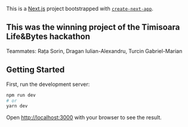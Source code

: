 This is a [Next.js](https://nextjs.org/) project bootstrapped with [`create-next-app`](https://github.com/vercel/next.js/tree/canary/packages/create-next-app).

## This was the winning project of the Timisoara Life&Bytes hackathon
Teammates:
Rața Sorin,
Dragan Iulian-Alexandru,
Turcin Gabriel-Marian

## Getting Started

First, run the development server:

```bash
npm run dev
# or
yarn dev
```

Open [http://localhost:3000](http://localhost:3000) with your browser to see the result.


